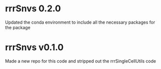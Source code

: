 # rrrSnvs 0.2.0
Updated the conda environment to include all the necessary packages for the
package

# rrrSnvs v0.1.0
Made a new repo for this code and stripped out the rrrSingleCellUtils code
